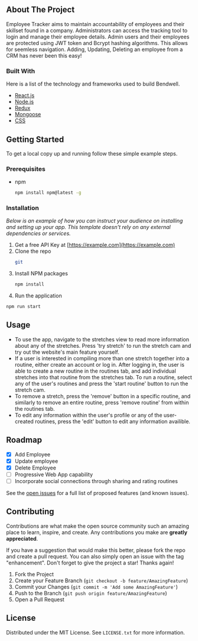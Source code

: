 <div></div>
    <!--
*** Thanks for checking out the Best-README-Template. If you have a suggestion
*** that would make this better, please fork the repo and create a pull request
*** or simply open an issue with the tag "enhancement".
*** Don't forget to give the project a star!
*** Thanks again! Now go create something AMAZING! :D
-->

<!-- ABOUT THE PROJECT -->

## About The Project



Employee Tracker aims to maintain accountability of employees and their skillset found in a company. Administrators can access the tracking tool to login and manage their employee details. Admin users and their employees are protected using JWT token and Bcrypt hashing algorithms. This allows for seemless navigation. Adding, Updating, Deleting an employee from a CRM has never been this easy!

### Built With

Here is a list of the technology and frameworks used to build Bendwell.

- [React.js](https://reactjs.org/)
- [Node.js](https://nodejs.org/)
- [Redux](https://reduc.js.org/)
- [Mongoose](https://mongoosejs.com/)
- [CSS](https://www.w3schools.com/css/)

<!-- GETTING STARTED -->
## Getting Started

To get a local copy up and running follow these simple example steps.

### Prerequisites

* npm
  ```sh
  npm install npm@latest -g
  ```

### Installation

_Below is an example of how you can instruct your audience on installing and setting up your app. This template doesn't rely on any external dependencies or services._

1. Get a free API Key at [https://example.com](https://example.com)
2. Clone the repo
   ```sh
   git
   ```
3. Install NPM packages
   ```sh
   npm install
   ```
4. Run the application
  ```sh
  npm run start
  ```

<!-- USAGE EXAMPLES -->
## Usage

* To use the app, navigate to the stretches view to read more information about any of the stretches. Press 'try stretch' to run the stretch cam and try out the website's main feature yourself.
* If a user is interested in compiling more than one stretch together into a routine, either create an account or log in. After logging in, the user is able to create a new routine in the routines tab, and add individual stretches into that routine from the stretches tab. To run a routine, select any of the user's routines and press the 'start routine' button to run the stretch cam.
* To remove a stretch, press the 'remove' button in a specific routine, and similarly to remove an entire routine, press 'remove routine' from within the routines tab.
* To edit any information within the user's profile or any of the user-created routines, press the 'edit' button to edit any information availible.

<!-- ROADMAP -->
## Roadmap

- [x] Add Employee
- [x] Update employee
- [x] Delete Employee
- [ ] Progressive Web App capability
- [ ] Incorporate social connections through sharing and rating routines

See the [open issues](https://github.com/othneildrew/Best-README-Template/issues) for a full list of proposed features (and known issues).

<!-- CONTRIBUTING -->
## Contributing

Contributions are what make the open source community such an amazing place to learn, inspire, and create. Any contributions you make are **greatly appreciated**.

If you have a suggestion that would make this better, please fork the repo and create a pull request. You can also simply open an issue with the tag "enhancement".
Don't forget to give the project a star! Thanks again!

1. Fork the Project
2. Create your Feature Branch (`git checkout -b feature/AmazingFeature`)
3. Commit your Changes (`git commit -m 'Add some AmazingFeature'`)
4. Push to the Branch (`git push origin feature/AmazingFeature`)
5. Open a Pull Request



<!-- LICENSE -->
## License

Distributed under the MIT License. See `LICENSE.txt` for more information.


<!-- CONTACT -->
